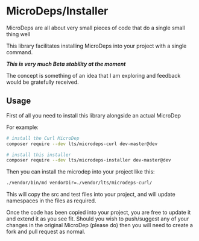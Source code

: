 # MicroDeps/Installer

MicroDeps are all about very small pieces of code that do a single small thing well

This library facilitates installing MicroDeps into your project with a single command.

__*This is very much Beta stability at the moment*__

The concept is something of an idea that I am exploring and feedback would be gratefully received.

## Usage

First of all you need to install this library alongside an actual MicroDep

For example:

```bash
# install the Curl MicroDep
composer require --dev lts/microdeps-curl dev-master@dev

# install this installer
composer require --dev lts/microdeps-installer dev-master@dev

```

Then you can install the microdep into your project like this:

```bash
./vendor/bin/md vendorDir=./vendor/lts/microdeps-curl/
```

This will copy the src and test files into your project, and will update namespaces in the files as required.

Once the code has been copied into your project, you are free to update it and extend it as you see fit. Should you wish
to push/suggest any of your changes in the original MicroDep (please do) then you will need to create a fork and pull
request as normal.
